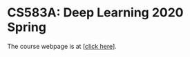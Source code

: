 # CS583A: Deep Learning 2020 Spring

The course webpage is at [[click here](http://wangshusen.github.io/teaching.html)].
